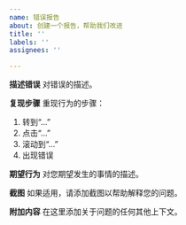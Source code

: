 ```yaml
---
name: 错误报告
about: 创建一个报告，帮助我们改进
title: ''
labels: ''
assignees: ''

---
```


**描述错误**
对错误的描述。

**复现步骤**
重现行为的步骤：

1. 转到“...”
2. 点击“...”
3. 滚动到“...”
4. 出现错误

**期望行为**
对您期望发生的事情的描述。

**截图**
如果适用，请添加截图以帮助解释您的问题。

**附加内容**
在这里添加关于问题的任何其他上下文。
